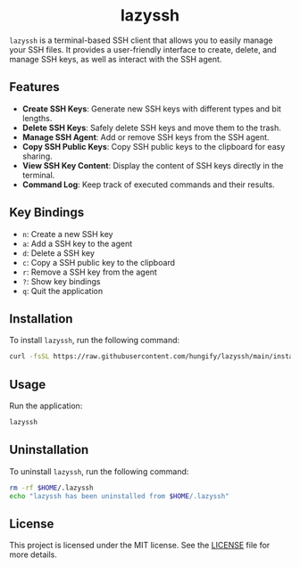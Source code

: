 <h1 align="center">
 lazyssh
</h1>

`lazyssh` is a terminal-based SSH client that allows you to easily manage your SSH files. It provides a user-friendly interface to create, delete, and manage SSH keys, as well as interact with the SSH agent.

## Features

- **Create SSH Keys**: Generate new SSH keys with different types and bit lengths.
- **Delete SSH Keys**: Safely delete SSH keys and move them to the trash.
- **Manage SSH Agent**: Add or remove SSH keys from the SSH agent.
- **Copy SSH Public Keys**: Copy SSH public keys to the clipboard for easy sharing.
- **View SSH Key Content**: Display the content of SSH keys directly in the terminal.
- **Command Log**: Keep track of executed commands and their results.

## Key Bindings

- `n`: Create a new SSH key
- `a`: Add a SSH key to the agent
- `d`: Delete a SSH key
- `c`: Copy a SSH public key to the clipboard
- `r`: Remove a SSH key from the agent
- `?`: Show key bindings
- `q`: Quit the application

## Installation

To install `lazyssh`, run the following command:

```sh
curl -fsSL https://raw.githubusercontent.com/hungify/lazyssh/main/install.sh | bash
```

## Usage

Run the application:

```sh
lazyssh
```

## Uninstallation

To uninstall `lazyssh`, run the following command:

```sh
rm -rf $HOME/.lazyssh
echo "lazyssh has been uninstalled from $HOME/.lazyssh"
```

## License

This project is licensed under the MIT license. See the [LICENSE](./LICENSE) file for more details.
